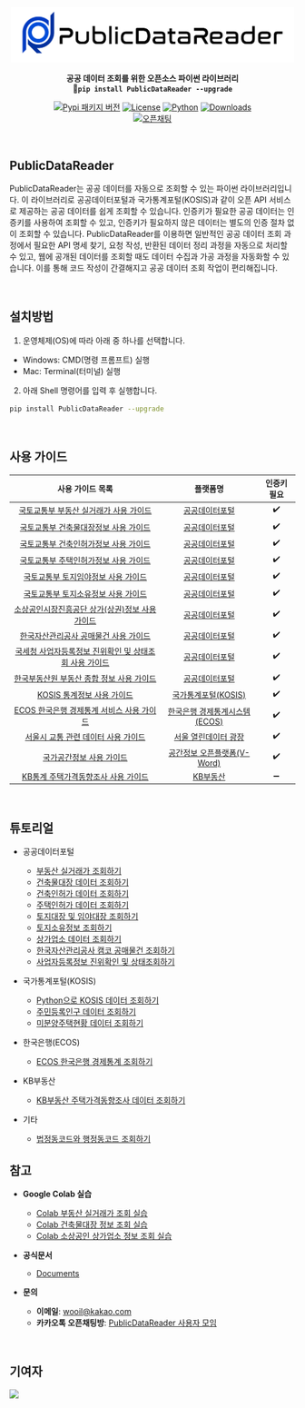 <div align="center">

<img src="https://github.com/WooilJeong/PublicDataReader/blob/main/assets/img/logo.png?raw=true" width="500" />

<b>공공 데이터 조회를 위한 오픈소스 파이썬 라이브러리</b><br>
<b>🚀`pip install PublicDataReader --upgrade`</b>

[![Pypi 패키지 버전](https://img.shields.io/pypi/v/publicdatareader.svg)](https://pypi.org/project/publicdatareader/)
[![License](https://img.shields.io/pypi/l/ansicolortags.svg)](https://img.shields.io/pypi/l/ansicolortags.svg)
[![Python](https://img.shields.io/badge/Official-Docs-tomato)](https://wooiljeong.github.io/PublicDataReader/)
[![Downloads](https://static.pepy.tech/badge/publicdatareader)](https://pepy.tech/project/publicdatareader)  
[![오픈채팅](https://img.shields.io/badge/오픈채팅-사용자모임-yellow?logo=KakaoTalk)](https://open.kakao.com/o/gbt2Pl2d)

<br>

<div align="left">

## PublicDataReader

PublicDataReader는 공공 데이터를 자동으로 조회할 수 있는 파이썬 라이브러리입니다. 이 라이브러리로 공공데이터포털과 국가통계포털(KOSIS)과 같이 오픈 API 서비스로 제공하는 공공 데이터를 쉽게 조회할 수 있습니다. 인증키가 필요한 공공 데이터는 인증키를 사용하여 조회할 수 있고, 인증키가 필요하지 않은 데이터는 별도의 인증 절차 없이 조회할 수 있습니다. PublicDataReader를 이용하면 일반적인 공공 데이터 조회 과정에서 필요한 API 명세 찾기, 요청 작성, 반환된 데이터 정리 과정을 자동으로 처리할 수 있고, 웹에 공개된 데이터를 조회할 때도 데이터 수집과 가공 과정을 자동화할 수 있습니다. 이를 통해 코드 작성이 간결해지고 공공 데이터 조회 작업이 편리해집니다.


<br>

## 설치방법

1. 운영체제(OS)에 따라 아래 중 하나를 선택합니다.

- Windows: CMD(명령 프롬프트) 실행
- Mac: Terminal(터미널) 실행

2. 아래 Shell 명령어를 입력 후 실행합니다.

```bash
pip install PublicDataReader --upgrade
```

<br>

## 사용 가이드

<div align="center">

| 사용 가이드 목록                                                                                                                | 플랫폼명                                                      | 인증키 필요 |
| :------------------------------------------------------------------------------------------------------------------------: | :---------------------------------------------------------: | :---------: |
| [국토교통부 부동산 실거래가 사용 가이드](https://github.com/WooilJeong/PublicDataReader/blob/main/assets/docs/portal/TransactionPrice.md) | [공공데이터포털](https://www.data.go.kr/)                        | ✔️         |
| [국토교통부 건축물대장정보 사용 가이드](https://github.com/WooilJeong/PublicDataReader/blob/main/assets/docs/portal/BuildingLedger.md)    | [공공데이터포털](https://www.data.go.kr/)                        | ✔️         |
| [국토교통부 건축인허가정보 사용 가이드](https://github.com/WooilJeong/PublicDataReader/blob/main/assets/docs/portal/BuildingLicense.md)    | [공공데이터포털](https://www.data.go.kr/)                        | ✔️         |
| [국토교통부 주택인허가정보 사용 가이드](https://github.com/WooilJeong/PublicDataReader/blob/main/assets/docs/portal/HousingLicense.md)    | [공공데이터포털](https://www.data.go.kr/)                        | ✔️         |
| [국토교통부 토지임야정보 사용 가이드](https://github.com/WooilJeong/PublicDataReader/blob/main/assets/docs/portal/LandForestLedger.md)   | [공공데이터포털](https://www.data.go.kr/)                        | ✔️         |
| [국토교통부 토지소유정보 사용 가이드](https://github.com/WooilJeong/PublicDataReader/blob/main/assets/docs/portal/LandOwnership.md)   | [공공데이터포털](https://www.data.go.kr/)                        | ✔️         |
| [소상공인시장진흥공단 상가(상권)정보 사용 가이드](https://github.com/WooilJeong/PublicDataReader/blob/main/assets/docs/portal/SmallShop.md)   | [공공데이터포털](https://www.data.go.kr/)                        | ✔️         |
| [한국자산관리공사 공매물건 사용 가이드](https://github.com/WooilJeong/PublicDataReader/blob/main/assets/docs/portal/Kamco.md)             | [공공데이터포털](https://www.data.go.kr/)                        | ✔️         |
| [국세청 사업자등록정보 진위확인 및 상태조회 사용 가이드](https://github.com/WooilJeong/PublicDataReader/blob/main/assets/docs/portal/Nts.md)     | [공공데이터포털](https://www.data.go.kr/)                        | ✔️         |
| [한국부동산원 부동산 종합 정보 사용 가이드](https://github.com/WooilJeong/PublicDataReader/blob/main/assets/docs/portal/Reb.md)            | [공공데이터포털](https://www.data.go.kr/)                        | ✔️         |
| [KOSIS 통계정보 사용 가이드](https://github.com/WooilJeong/PublicDataReader/blob/main/assets/docs/kosis/Kosis.md)                 | [국가통계포털(KOSIS)](https://kosis.kr/openapi/index/index.jsp) | ✔️         |
| [ECOS 한국은행 경제통계 서비스 사용 가이드](https://github.com/WooilJeong/PublicDataReader/blob/main/assets/docs/ecos/ecos.md)                 | [한국은행 경제통계시스템(ECOS)](https://ecos.bok.or.kr/api/) | ✔️         |
| [서울시 교통 관련 데이터 사용 가이드](https://github.com/WooilJeong/PublicDataReader/blob/main/assets/docs/seoul/Transportation.md)     | [서울 열린데이터 광장](https://data.seoul.go.kr/)                  | ✔️         |
| [국가공간정보 사용 가이드](https://github.com/WooilJeong/PublicDataReader/blob/main/assets/docs/vworld/VworldData.md)               | [공간정보 오픈플랫폼(V-Word)](https://www.vworld.kr/v4po_main.do)  | ✔️         |
| [KB통계 주택가격동향조사 사용 가이드](https://github.com/WooilJeong/PublicDataReader/blob/main/assets/docs/kbland/Kbland.md)            | [KB부동산](https://data.kbland.kr/)                          | ➖         |

</div>

<br>


## 튜토리얼

- 공공데이터포털
  - [부동산 실거래가 조회하기](https://wooiljeong.github.io/python/public_data_reader_01/)
  - [건축물대장 데이터 조회하기](https://wooiljeong.github.io/python/public_data_reader_03/)
  - [건축인허가 데이터 조회하기](https://wooiljeong.github.io/python/pdr-building-license/)
  - [주택인허가 데이터 조회하기](https://wooiljeong.github.io/python/pdr-housing-license/)
  - [토지대장 및 임야대장 조회하기](https://wooiljeong.github.io/python/pdr-land-forest-ledger/)
  - [토지소유정보 조회하기](https://wooiljeong.github.io/python/pdr-land-ownership/)
  - [상가업소 데이터 조회하기](https://wooiljeong.github.io/python/public_data_reader_02/)
  - [한국자산관리공사 캠코 공매물건 조회하기](https://wooiljeong.github.io/python/pdr-kamco/)
  - [사업자등록정보 진위확인 및 상태조회하기](https://wooiljeong.github.io/python/pdr-nts/)

- 국가통계포털(KOSIS)
  - [Python으로 KOSIS 데이터 조회하기](https://wooiljeong.github.io/python/pdr-kosis/)
  - [주민등록인구 데이터 조회하기](https://wooiljeong.github.io/python/pdr-kosis-ex1/)
  - [미분양주택현황 데이터 조회하기](https://wooiljeong.github.io/python/pdr-kosis-ex2/)

- 한국은행(ECOS)
  - [ECOS 한국은행 경제통계 조회하기](https://wooiljeong.github.io/python/pdr-ecos/)

- KB부동산
  - [KB부동산 주택가격동향조사 데이터 조회하기](https://wooiljeong.github.io/python/pdr-kbland/)

- 기타
  - [법정동코드와 행정동코드 조회하기](https://wooiljeong.github.io/python/pdr-code/)


## 참고

- **Google Colab 실습**  
  - [Colab 부동산 실거래가 조회 실습](https://colab.research.google.com/drive/12SGCX4dwQfOwK-nIlG8jUOGSG80xE_o1?pli=1)
  - [Colab 건축물대장 정보 조회 실습](https://colab.research.google.com/drive/1g_vwaqrhyZ_HAifxrKd_AFR_8U29elGW)
  - [Colab 소상공인 상가업소 정보 조회 실습](https://colab.research.google.com/drive/1wQZcJZfwfl_5y_NK5vbz__95gRt0xwrb)

- **공식문서**
  - [Documents](https://wooiljeong.github.io/PublicDataReader/)

- **문의**  
  - **이메일**: wooil@kakao.com  
  - **카카오톡 오픈채팅방**: [PublicDataReader 사용자 모임](https://open.kakao.com/o/gbt2Pl2d)  

<br>

## 기여자


<a href="https://github.com/wooiljeong/PublicDataReader/graphs/contributors">
  <img src="https://contrib.rocks/image?repo=wooiljeong/PublicDataReader" />
</a>

<br>



<div align=center>

<!-- [![Hits](https://hits.seeyoufarm.com/api/count/incr/badge.svg?url=https%3A%2F%2Fgithub.com%2FWooilJeong%2FPublicDataReader&count_bg=%2379C83D&title_bg=%23555555&icon=github.svg&icon_color=%23FFFFFF&title=hits&edge_flat=false)](https://hits.seeyoufarm.com) -->

</div>